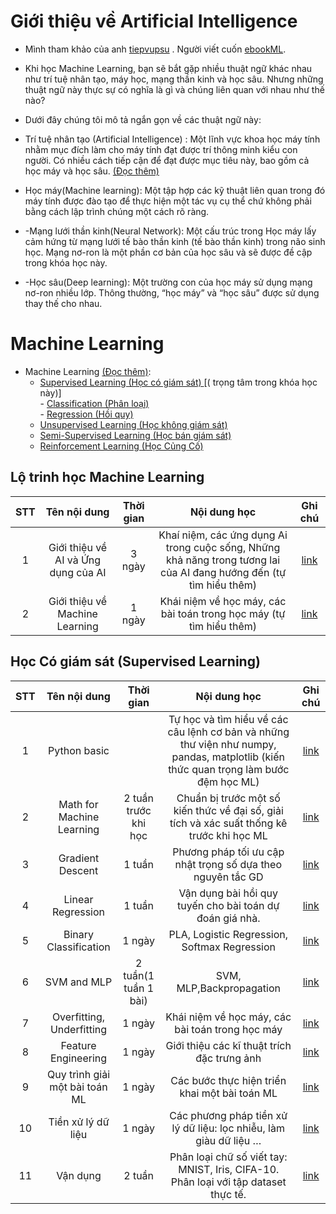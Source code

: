 
# Giới thiệu về  Artificial Intelligence
- Mình tham khảo của anh [tiepvupsu](https://github.com/tiepvupsu/ebookML_src) . Người viết cuốn [ebookML]().
- Khi học Machine Learning, bạn sẽ bắt gặp nhiều thuật ngữ khác nhau như trí tuệ nhân tạo, máy học, mạng thần kinh và học sâu. Nhưng những thuật ngữ này thực sự có 	nghĩa là gì và chúng liên quan với nhau như thế nào? 

- Dưới đây chúng tôi mô tả ngắn gọn về các thuật ngữ này:
 
- Trí tuệ nhân tạo (Artificial Intelligence) : Một lĩnh vực khoa học máy tính nhằm mục đích làm cho máy tính đạt được trí thông minh kiểu con người. Có nhiều cách tiếp cận để đạt được mục tiêu này, bao gồm cả học máy và học sâu. [(Đọc thêm)](https://machinelearningcoban.com/2016/12/26/introduce/)

- Học máy(Machine learning): Một tập hợp các kỹ thuật liên quan trong đó máy tính được đào tạo để thực hiện một tác vụ cụ thể chứ không phải bằng cách lập trình chúng một cách rõ ràng. 
- -Mạng lưới thần kinh(Neural Network): Một cấu trúc trong Học máy lấy cảm hứng từ mạng lưới tế bào thần kinh (tế bào thần kinh) trong não sinh học. Mạng nơ-ron là một phần cơ bản của học sâu và sẽ được đề cập trong khóa học này. 
- -Học sâu(Deep learning): Một trường con của học máy sử dụng mạng nơ-ron nhiều lớp. Thông thường, “học máy” và “học sâu” được sử dụng thay thế cho nhau.
# Machine Learning
- Machine Learning [(Đọc thêm)](https://machinelearningcoban.com/2016/12/27/categories/): 
	- [Supervised Learning (Học có giám sát) ](https://machinelearningcoban.com/2016/12/27/categories/#supervised-learning-hoc-co-giam-sat) [( trọng tâm trong khóa học này)]<br>
    		- [ Classification (Phân loại)](https://machinelearningcoban.com/2016/12/27/categories/#classification-phan-loai)<br>
    		- [ Regression (Hồi quy)](https://machinelearningcoban.com/2016/12/27/categories/#regression-hoi-quy)
	- [Unsupervised Learning (Học không giám sát)](https://machinelearningcoban.com/2016/12/27/categories/#unsupervised-learning-hoc-khong-giam-sat)
	- [Semi-Supervised Learning (Học bán giám sát)](https://machinelearningcoban.com/2016/12/27/categories/#semi-supervised-learning-hoc-ban-giam-sat) 
	- [Reinforcement Learning (Học Củng Cố)](https://machinelearningcoban.com/2016/12/27/categories/#reinforcement-learning-hoc-cung-co)


## Lộ trinh học Machine Learning
|STT|Tên nội dung                	  |Thời gian    |Nội dung học                                                                       |Ghi chú|
|:-:|:-----------------------------------:|:-----------:|:---------------------------------------------------------------------------------:|:--:|
|1  |Giới thiệu về AI và Ứng dụng của AI  |3 ngày	|Khaí niệm, các ứng dụng Ai trong cuộc sống, Những khả năng trong tương lai của AI đang hướng đến (tự tìm hiểu thêm)|[link]()|
|2  |Giới thiệu về Machine Learning	  |1 ngày	|Khái niệm về học máy, các bài toán trong học máy (tự tìm hiểu thêm)|[link]()|


## Học Có giám sát (Supervised Learning)
|STT|Tên nội dung                	  |Thời gian    |Nội dung học                                                                       |Ghi chú|
|:-:|:-----------------------------------:|:-----------:|:---------------------------------------------------------------------------------:|:--:|
|1  |Python basic	  |	|Tự học và tìm hiểu về các câu lệnh cơ bản và những thư viện như numpy, pandas, matplotlib (kiến thức quan trọng làm bước đệm học ML)|[link]()|
|2  |Math for Machine Learning	  |2 tuần trước khi học	|Chuẩn bị trước một số kiến thức về đại số, giải tích và xác suất thống kê trước khi học ML|[link]()|
|3  |Gradient Descent	  |1 tuần	|Phương pháp tối ưu cập nhật trọng số dựa theo nguyên tắc GD|[link]()|
|4  |Linear Regression	  |1 tuần	|Vận dụng bài hồi quy tuyến cho bài toán dự đoán giá nhà.|[link]()|
|5  |Binary Classification	  |1 ngày	|PLA, Logistic Regression, Softmax Regression|[link]()|
|6  |SVM and MLP	  |2 tuần(1 tuần 1 bài) 	|SVM, MLP,Backpropagation|[link]()|
|7  |Overfitting, Underfitting	  |1 ngày	|Khái niệm về học máy, các bài toán trong học máy|[link]()|
|8  |Feature Engineering	  |1 ngày	| Giới thiệu các kĩ thuật trích đặc trưng ảnh|[link]()|
|9  |Quy trình giải một bài toán ML 	  |1 ngày	|Các bước thực hiện triển khai một bài toán ML|[link]()|
|10  |Tiền xử lý dữ liệu 	  |1 ngày	|Các phương pháp tiền xử lý dữ liệu: lọc nhiễu, làm giàu dữ liệu …|[link]()|
|11 |Vận dụng	  |2 tuần	|Phân loại chữ số viết tay: MNIST, Iris, CIFA-10. Phân loại với tập dataset thực tế.|[link]()|


